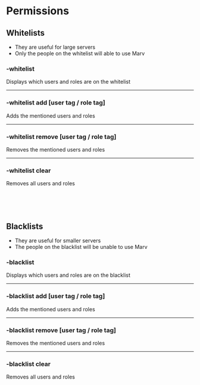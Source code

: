 # Permissions


## Whitelists

- They are useful for large servers
- Only the people on the whitelist will able to use Marv

### -whitelist
Displays which users and roles are on the whitelist

---

### -whitelist add [user tag / role tag]
Adds the mentioned users and roles

---

### -whitelist remove [user tag / role tag]
Removes the mentioned users and roles

---

### -whitelist clear
Removes all users and roles

<br><br><br>

## Blacklists

- They are useful for smaller servers
- The people on the blacklist will be unable to use Marv

### -blacklist
Displays which users and roles are on the blacklist

---

### -blacklist add [user tag / role tag]
Adds the mentioned users and roles

---

### -blacklist remove [user tag / role tag]
Removes the mentioned users and roles

---

### -blacklist clear
Removes all users and roles
